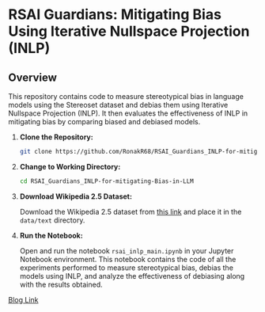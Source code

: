 # RSAI Guardians: Mitigating Bias Using Iterative Nullspace Projection (INLP)

## Overview

This repository contains code to measure stereotypical bias in language models using the Stereoset dataset and debias them using Iterative Nullspace Projection (INLP). It then evaluates the effectiveness of INLP in mitigating bias by comparing biased and debiased models.

1. **Clone the Repository:**

    ```bash
    git clone https://github.com/RonakR68/RSAI_Guardians_INLP-for-mitigating-Bias-in-LLM
    ```

2. **Change to Working Directory:**

    ```bash
    cd RSAI_Guardians_INLP-for-mitigating-Bias-in-LLM
    ```

3. **Download Wikipedia 2.5 Dataset:**

    Download the Wikipedia 2.5 dataset from [this link](https://drive.google.com/file/d/1JSlm8MYDbNjpMPnKbb91T-xZnlWAZmZl/view?usp=sharing) and place it in the `data/text` directory.

4. **Run the Notebook:**

    Open and run the notebook `rsai_inlp_main.ipynb` in your Jupyter Notebook environment. This notebook contains the code of all the experiments performed to measure stereotypical bias, debias the models using INLP, and analyze the effectiveness of debiasing along with the results obtained.

[Blog Link](https://responsibleaispring2024.blogspot.com/2024/05/guardians-exploring-inlp-for-mitigating.html)
